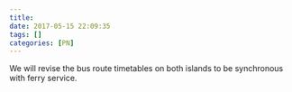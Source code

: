 ```yaml
---
title:
date: 2017-05-15 22:09:35
tags: []
categories: [PN]
---
```


We will revise the bus route timetables on both islands to be synchronous with ferry service.